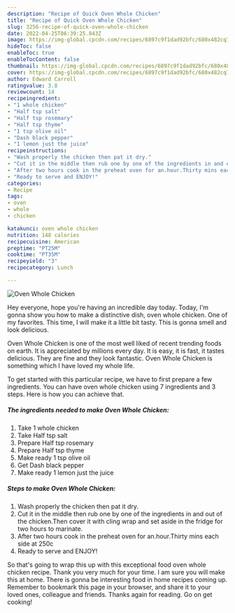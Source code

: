 ```yaml
---
description: "Recipe of Quick Oven Whole Chicken"
title: "Recipe of Quick Oven Whole Chicken"
slug: 3256-recipe-of-quick-oven-whole-chicken
date: 2022-04-25T06:39:25.843Z
image: https://img-global.cpcdn.com/recipes/6897c9f1dad92bfc/680x482cq70/oven-whole-chicken-recipe-main-photo.jpg
hideToc: false
enableToc: true
enableTocContent: false
thumbnail: https://img-global.cpcdn.com/recipes/6897c9f1dad92bfc/680x482cq70/oven-whole-chicken-recipe-main-photo.jpg
cover: https://img-global.cpcdn.com/recipes/6897c9f1dad92bfc/680x482cq70/oven-whole-chicken-recipe-main-photo.jpg
author: Edward Carroll
ratingvalue: 3.8
reviewcount: 14
recipeingredient:
- "1 whole chicken"
- "Half tsp salt"
- "Half tsp rosemary"
- "Half tsp thyme"
- "1 tsp olive oil"
- "Dash black pepper"
- "1 lemon just the juice"
recipeinstructions:
- "Wash properly the chicken then pat it dry."
- "Cut it in the middle then rub one by one of the ingredients in and out of the chicken.Then cover it with cling wrap and set aside in the fridge for two hours to marinate."
- "After two hours cook in the preheat oven for an.hour.Thirty mins each side at 250c"
- "Ready to serve and ENJOY!"
categories:
- Recipe
tags:
- oven
- whole
- chicken

katakunci: oven whole chicken 
nutrition: 148 calories
recipecuisine: American
preptime: "PT25M"
cooktime: "PT35M"
recipeyield: "3"
recipecategory: Lunch

---
```



![Oven Whole Chicken](https://img-global.cpcdn.com/recipes/6897c9f1dad92bfc/680x482cq70/oven-whole-chicken-recipe-main-photo.jpg)

Hey everyone, hope you're having an incredible day today. Today, I'm gonna show you how to make a distinctive dish, oven whole chicken. One of my favorites. This time, I will make it a little bit tasty. This is gonna smell and look delicious.



Oven Whole Chicken is one of the most well liked of recent trending foods on earth. It is appreciated by millions every day. It is easy, it is fast, it tastes delicious. They are fine and they look fantastic. Oven Whole Chicken is something which I have loved my whole life.


To get started with this particular recipe, we have to first prepare a few ingredients. You can have oven whole chicken using 7 ingredients and 3 steps. Here is how you can achieve that.

<!--inarticleads1-->

##### The ingredients needed to make Oven Whole Chicken:

1. Take 1 whole chicken
1. Take Half tsp salt
1. Prepare Half tsp rosemary
1. Prepare Half tsp thyme
1. Make ready 1 tsp olive oil
1. Get Dash black pepper
1. Make ready 1 lemon just the juice




<!--inarticleads2-->

##### Steps to make Oven Whole Chicken:

1. Wash properly the chicken then pat it dry.
1. Cut it in the middle then rub one by one of the ingredients in and out of the chicken.Then cover it with cling wrap and set aside in the fridge for two hours to marinate.
1. After two hours cook in the preheat oven for an.hour.Thirty mins each side at 250c
1. Ready to serve and ENJOY!



So that's going to wrap this up with this exceptional food oven whole chicken recipe. Thank you very much for your time. I am sure you will make this at home. There is gonna be interesting food in home recipes coming up. Remember to bookmark this page in your browser, and share it to your loved ones, colleague and friends. Thanks again for reading. Go on get cooking!
